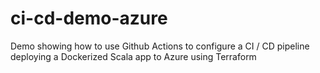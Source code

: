 # ci-cd-demo-azure
Demo showing how to use Github Actions to configure a CI / CD pipeline deploying a Dockerized Scala app to Azure using Terraform
